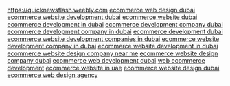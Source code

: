 https://quicknewsflash.weebly.com
<a href="https://declainelaw.my.id/importance-of-ecommerce-website-design/">ecommerce web design dubai</a>
<a href="https://josslawlegal.my.id/an-ecommerce-website-building/">ecommerce website development dubai</a>
<a href="https://ninthworldhub.com/many-ecommerce-sites-offer-newsletter/">ecommerce website dubai</a>
<a href="https://paydayukloan.com/classification-of-websites/">ecommerce development in dubai</a>
<a href="https://dragonsupport-number.com/where-to-start-creating-a-website/">ecommerce development company dubai</a>
<a href="https://playassustentable.com/importance-of-e-commerce-testing/">ecommerce development company in dubai</a>
<a href="https://businessinc.my.id/advantages-of-ecommerce-business/">ecommerce development dubai</a>
<a href="https://health-sourcing.com/the-right-mobile-app-development-framework/">ecommerce website development companies in dubai</a>
<a href="https://healcoradata.my.id/disadvantages-of-ecommerce-business/">ecommerce website development company in dubai</a>
<a href="https://corpodaration.my.id/cost-to-build-an-ecommerce-website/">ecommerce website development in dubai</a>
<a href="https://sisclodxe.my.id/website-creation-who-needs-it-and-why/">ecommerce website design company near me</a>
<a href="https://rentpuntacana.com/website-development-make-a-profit.html">ecommerce website design company dubai</a>
<a href="https://keozanara.my.id/what-is-a-web-portal-and-website/">ecommerce web development dubai</a>
<a href="https://firstbisnisku.my.id/ecommerce-web-portal-development.html">web ecommerce development</a>
<a href="https://jetdesignhome.my.id/portals-and-services-promising-to-develop/">ecommerce website in uae</a>
<a href="https://www.preferredstocketf.org/e-commerce-part-of-modern-life/">ecommerce website design dubai</a>
<a href="https://beverlytoddonline.com/cybersecurity-in-ecommerce-projects/">ecommerce web design agency</a>

